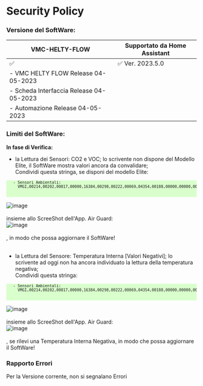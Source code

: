 # Security Policy

### Versione del SoftWare:

|          VMC-HELTY-FLOW                  | Supportato da Home Assistant            |
| ---------------------------------------- | ----------------------------------------|
| :white_check_mark:                       | :white_check_mark:   Ver. 2023.5.0      |
|  - VMC HELTY FLOW Release 04-05-2023     |                                         |
|  - Scheda Interfaccia Release 04-05-2023 |                                         |
|  - Automazione Release 04-05-2023        |                                         |


### Limiti del SoftWare:<br>
 <strong>In fase di Verifica:</strong><br>
 - la Lettura dei Sensori: CO2 e VOC; lo scrivente non dispone del Modello Elite, il SoftWare mostra valori ancora da convalidare;<br>
    Condividi questa stringa, se disponi del modello Elite:<br>
  <pre style="font-size:10px; background-color: #d9ffcc;">
   - Sensori Ambientali:
     VMGI,00214,00202,00817,00000,16384,00298,00222,00069,04354,00188,00000,00000,00000,00000,00000 <br>
  </pre>
![image](https://user-images.githubusercontent.com/102819027/235301291-e2686ed5-362a-4676-96a1-16fb3c2cda05.png) <br>
<br> insieme allo ScreeShot dell'App. Air Guard: <br>
![image](https://user-images.githubusercontent.com/102819027/235301716-b4a5b6c8-fbbe-4552-a0d1-566aeedba01b.png)<br>
<br>, in modo che possa aggiornare il SoftWare!
<br><br>
 - la Lettura del Sensore: Temperatura Interna [Valori Negativi]; lo scrivente ad oggi non ha ancora individuato la lettura della temperatura negativa;<br>
   Condividi questa stringa:<br>
  <pre style="font-size:10px; background-color: #d9ffcc;">
   - Sensori Ambientali:
     VMGI,00214,00202,00817,00000,16384,00298,00222,00069,04354,00188,00000,00000,00000,00000,00000 <br>
  </pre>
![image](https://user-images.githubusercontent.com/102819027/235301291-e2686ed5-362a-4676-96a1-16fb3c2cda05.png) <br>
<br> insieme allo ScreeShot dell'App. Air Guard: <br>
![image](https://user-images.githubusercontent.com/102819027/235301928-6ac73fa0-fe02-48b4-80ff-6193cb9a8191.png)<br>
<br>, se rilevi una Temperatura Interna Negativa, in modo che possa aggiornare il SoftWare!

### Rapporto Errori
Per la Versione corrente, non si segnalano Errori<br>
